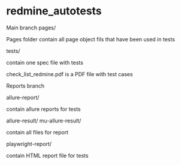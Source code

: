 # redmine_autotests
Main branch
  pages/

  Pages folder contain all page object fils that have been used in tests

  tests/

  contain one spec file with tests

  check_list_redmine.pdf is a PDF file with test cases

Reports branch

  allure-report/

  contain allure reports for tests
  
  allure-result/
  mu-allure-result/
  
  contain all files for report
  
  playwright-report/
  
  contain HTML report file for tests
